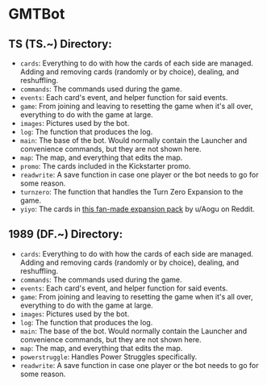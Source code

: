 # GMTBot

## TS (TS.~) Directory:

* `cards`: Everything to do with how the cards of each side are managed. Adding and removing cards (randomly or by choice), dealing, and reshuffling. 
* `commands`: The commands used during the game.
* `events`: Each card's event, and helper function for said events.
* `game`: From joining and leaving to resetting the game when it's all over, everything to do with the game at large.
* `images`: Pictures used by the bot.
* `log`: The function that produces the log.
* `main`: The base of the bot. Would normally contain the Launcher and convenience commands, but they are not shown here. 
* `map`: The map, and everything that edits the map. 
* `promo`: The cards included in the Kickstarter promo. 
* `readwrite`: A save function in case one player or the bot needs to go for some reason. 
* `turnzero`: The function that handles the Turn Zero Expansion to the game.
* `yiyo`: The cards in [this fan-made expansion pack](https://www.reddit.com/r/twilightstruggle/comments/en61mu/twilight_struggle_fan_expansion_year_in_year_out/) by u/Aogu on Reddit.

## 1989 (DF.~) Directory:

* `cards`: Everything to do with how the cards of each side are managed. Adding and removing cards (randomly or by choice), dealing, and reshuffling. 
* `commands`: The commands used during the game.
* `events`: Each card's event, and helper function for said events.
* `game`: From joining and leaving to resetting the game when it's all over, everything to do with the game at large.
* `images`: Pictures used by the bot.
* `log`: The function that produces the log.
* `main`: The base of the bot. Would normally contain the Launcher and convenience commands, but they are not shown here. 
* `map`: The map, and everything that edits the map. 
* `powerstruggle`: Handles Power Struggles specifically.
* `readwrite`: A save function in case one player or the bot needs to go for some reason. 
